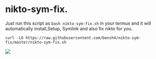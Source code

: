 # nikto-sym-fix.
Just run this script as  `bash nikto-sym-fix.sh`  in your termux and it will automatically install,Setup, Symlink and also fix nikto for you.

```curl -LO https://raw.githubusercontent.com/bensh4/nikto-sym-fix/master/nikto-sym-fix.sh```

![](https://i.imgur.com/Gbc7JGn.png)
